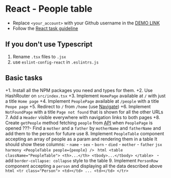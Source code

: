 # React - People table
- Replace `<your_account>` with your Github username in the
  [DEMO LINK](https://igoree88.github.io/react_people-table-basics/)
- Follow the [React task guideline](https://github.com/mate-academy/react_task-guideline#react-tasks-guideline)

## If you don't use **Typescript**
1. Rename `.tsx` files to `.jsx`
1. use `eslint-config-react` in `.eslintrs.js`

## Basic tasks
+1. Install all the NPM packages you need and types for them.
+2. Use HashRouter on `src/index.tsx`
+3. Implement `HomePage` available at `/` with just a title `Home page`
+4. Implement `PeoplePage` available at `/people` with a title `Peope page`
+5. Redirect to `/` from `/home` (use [Navigate](https://reactrouter.com/docs/en/v6/components/navigate))
+6. Implement `NotFoundPage` with a title `Page not found` that is shown for all the other URLs
7. Add a `Header` visible everywhere with navigation links to both pages
+8. Create `getPeople` method fetching `people` from [API]()
  when `PeoplePage` is opened
    ???- Find a `mother` and a `father` by `motherName` and `fatherName` and add them to the person for future use
8. Implement `PeopleTable` component accepting an array of people as a param and rendering them in a table
  It should show these columns:
    - `name`
    - `sex`
    - `born`
    - `died`
    - `mother`
    - `father`
      ```jsx harmony
      <PeopleTable people={people} />
      ```
      ```html
      <table className="PeopleTable">
        <th>...</th>
        <tbody>...</tbody>
      </table>
      ```
    - add `border-collapse: collapse` style to the table
9. Implement `PersonRow` component accepting a `person` and displaying all the data described above
    ```html
    <tr class="Person">
      <td></td>
      ...
      <td></td>
    </tr>
    ```
